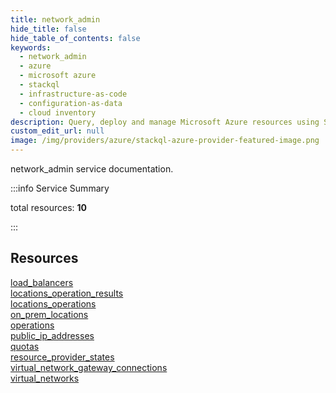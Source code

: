 ```yaml
---
title: network_admin
hide_title: false
hide_table_of_contents: false
keywords:
  - network_admin
  - azure
  - microsoft azure
  - stackql
  - infrastructure-as-code
  - configuration-as-data
  - cloud inventory
description: Query, deploy and manage Microsoft Azure resources using SQL
custom_edit_url: null
image: /img/providers/azure/stackql-azure-provider-featured-image.png
---
```


network_admin service documentation.

:::info Service Summary

<div class="row">
<div class="providerDocColumn">
<span>total resources:&nbsp;<b>10</b></span><br />
</div>
</div>

:::

## Resources
<div class="row">
<div class="providerDocColumn">
<a href="/providers/azure_stack/network_admin/load_balancers/">load_balancers</a><br />
<a href="/providers/azure_stack/network_admin/locations_operation_results/">locations_operation_results</a><br />
<a href="/providers/azure_stack/network_admin/locations_operations/">locations_operations</a><br />
<a href="/providers/azure_stack/network_admin/on_prem_locations/">on_prem_locations</a><br />
<a href="/providers/azure_stack/network_admin/operations/">operations</a>
</div>
<div class="providerDocColumn">
<a href="/providers/azure_stack/network_admin/public_ip_addresses/">public_ip_addresses</a><br />
<a href="/providers/azure_stack/network_admin/quotas/">quotas</a><br />
<a href="/providers/azure_stack/network_admin/resource_provider_states/">resource_provider_states</a><br />
<a href="/providers/azure_stack/network_admin/virtual_network_gateway_connections/">virtual_network_gateway_connections</a><br />
<a href="/providers/azure_stack/network_admin/virtual_networks/">virtual_networks</a>
</div>
</div>